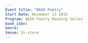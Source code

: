 ```yaml
---
Event title: "BASH Poetry"
Start Date: November 13 2015
Program: BASH Poetry Reading Series
book_isbn: 
Genre: 
Venue: In-store
---
```

